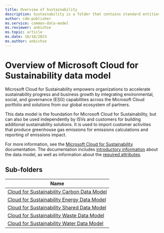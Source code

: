 ```yaml
---
title: Overview of Sustainability
description: Sustainability is a folder that contains standard entities related to the Common Data Model.
author: cdm-publisher
ms.service: common-data-model
ms.reviewer: anbichse
ms.topic: article
ms.date: 10/18/2023
ms.author: anbichse
---
```


# Overview of Microsoft Cloud for Sustainability data model

Microsoft Cloud for Sustainability empowers organizations to accelerate sustainability progress and business growth by integrating environmental, social, and governance (ESG) capabilities across the Microsoft Cloud portfolio and solutions from our global ecosystem of partners.

This data model is the foundation for Microsoft Cloud for Sustainability, but can also be used independently by ISVs and customers for building additional sustainability solutions. It is used to import customer activities that produce greenhouse gas emissions for emissions calculations and reporting of emissions impact.

For more information, see the [Microsoft Cloud for Sustainability](https://go.microsoft.com/fwlink/?linkid=2193512) documentation. The documentation includes [introductory information](https://go.microsoft.com/fwlink/?linkid=2194529) about the data model, as well as information about the [required attributes](https://go.microsoft.com/fwlink/?linkid=2194273).

## Sub-folders

|Name|
|---|
|[Cloud for Sustainability Carbon Data Model](SustainabilityCarbon/overview.md)|
|[Cloud for Sustainability Energy Data Model](SustainabilityEnergy/overview.md)|
|[Cloud for Sustainability Shared Data Model](SustainabilityShared/overview.md)|
|[Cloud for Sustainability Waste Data Model](SustainabilityWaste/overview.md)|
|[Cloud for Sustainability Water Data Model](SustainabilityWater/overview.md)|




